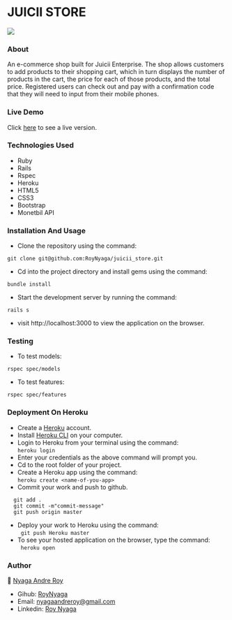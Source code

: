 # JUICII STORE 

<img src="https://res.cloudinary.com/it-s-tech/image/upload/v1584395536/Screenshot_from_2020-03-16_22-38-55_tv9z7x.png">

### About
An e-commerce shop built for Juicii Enterprise. The shop allows customers to add products to their shopping cart, which in turn displays the number of products in the cart, the price for each of those products, and the total price. Registered users can check out and pay with a confirmation code that they will need to input from their mobile phones.

### Live Demo 
Click [here](http://www.juicii.shop) to see a live version.

### Technologies Used
* Ruby
* Rails
* Rspec
* Heroku
* HTML5
* CSS3
* Bootstrap
* Monetbil API

### Installation And Usage
* Clone the repository using the command:
```
git clone git@github.com:RoyNyaga/juicii_store.git
```
* Cd into the project directory and install gems using the command:
```
bundle install
```
* Start the development server by running the command:
``` 
rails s
```
* visit http://localhost:3000 to view the application on the browser.

### Testing
* To test models:
```
rspec spec/models
```
* To test features:
```
rspec spec/features
```
### Deployment On Heroku
* Create a [Heroku](https://dashboard.heroku.com/) account.
* Install [Heroku CLI](https://dashboard.heroku.com/) on your computer.
* Login to Heroku from your terminal using the command: <br>
  ```heroku login```
* Enter your credentials as the above command will prompt you.
* Cd to the root folder of your project.
* Create a Heroku app using the command: <br> 
  ```heroku create <name-of-you-app> ```
* Commit your work and push to github. <br> 
```
  git add .
  git commit -m"commit-message"
  git push origin master
```
* Deploy your work to Heroku using the command: <br>
``` git push Heroku master```
* To see your hosted application on the browser, type the command: <br>
``` heroku open```

### Author
:bust_in_silhouette: [Nyaga Andre Roy](https://github.com/RoyNyaga)
* Gihub: [RoyNyaga](https://github.com/RoyNyaga)
* Email: [nyagaandreroy@gmail.com](mailto:nyagaandreroy@gmail.com)
* Linkedin: [Roy Nyaga](https://www.linkedin.com/in/roy-nyaga-andre/)


